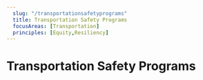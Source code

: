 ```yaml
---
  slug: "/transportationsafetyprograms"
  title: Transportation Safety Programs 
  focusAreas: [Transportation]
  principles: [Equity,Resiliency]
---
```

# Transportation Safety Programs